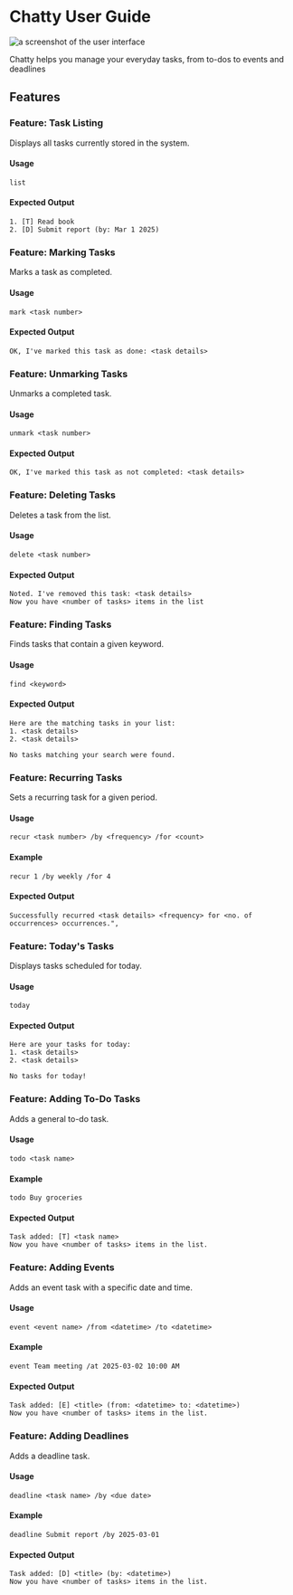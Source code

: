 # Chatty User Guide

![a screenshot of the user interface](/assets/images/UI.png)

Chatty helps you manage your everyday tasks, from to-dos to events and deadlines

## Features

### Feature: Task Listing
Displays all tasks currently stored in the system.

#### Usage
`list`

#### Expected Output
```
1. [T] Read book
2. [D] Submit report (by: Mar 1 2025)
```

### Feature: Marking Tasks
Marks a task as completed.

#### Usage
`mark <task number>`

#### Expected Output
```
OK, I've marked this task as done: <task details>
```

### Feature: Unmarking Tasks
Unmarks a completed task.

#### Usage
`unmark <task number>`

#### Expected Output
```
OK, I've marked this task as not completed: <task details>
```

### Feature: Deleting Tasks
Deletes a task from the list.

#### Usage
`delete <task number>`

#### Expected Output
```
Noted. I've removed this task: <task details>
Now you have <number of tasks> items in the list
```

### Feature: Finding Tasks
Finds tasks that contain a given keyword.

#### Usage
`find <keyword>`

#### Expected Output
```
Here are the matching tasks in your list:
1. <task details>
2. <task details>
```

```
No tasks matching your search were found.
```

### Feature: Recurring Tasks
Sets a recurring task for a given period.

#### Usage
`recur <task number> /by <frequency> /for <count>`

#### Example
```
recur 1 /by weekly /for 4
```

#### Expected Output
```
Successfully recurred <task details> <frequency> for <no. of occurrences> occurrences.",
```

### Feature: Today's Tasks
Displays tasks scheduled for today.

#### Usage
`today`

#### Expected Output
```
Here are your tasks for today:
1. <task details>
2. <task details>
```

```
No tasks for today!
```

### Feature: Adding To-Do Tasks
Adds a general to-do task.

#### Usage
`todo <task name>`

#### Example
```
todo Buy groceries
```

#### Expected Output
```
Task added: [T] <task name>
Now you have <number of tasks> items in the list.
```

### Feature: Adding Events
Adds an event task with a specific date and time.

#### Usage
`event <event name> /from <datetime> /to <datetime>`

#### Example
```
event Team meeting /at 2025-03-02 10:00 AM
```

#### Expected Output
```
Task added: [E] <title> (from: <datetime> to: <datetime>)
Now you have <number of tasks> items in the list.
```

### Feature: Adding Deadlines
Adds a deadline task.

#### Usage
`deadline <task name> /by <due date>`

#### Example
```
deadline Submit report /by 2025-03-01
```

#### Expected Output
```
Task added: [D] <title> (by: <datetime>)
Now you have <number of tasks> items in the list.
```


